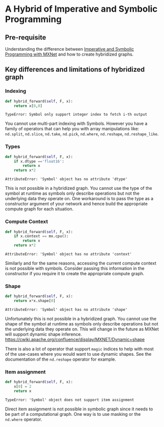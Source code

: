 # A Hybrid of Imperative and Symbolic Programming

## Pre-requisite

Understanding the difference between [Imperative and Symbolic Programming with MXNet](https://d2l.ai/chapter_computational-performance/hybridize.html) and how to create hybridized graphs. 

## Key differences and limitations of hybridized graph

### Indexing

```python
def hybrid_forward(self, F, x):
    return x[0,0]
```

`TypeError: Symbol only support integer index to fetch i-th output`

You cannot use multi-part indexing with Symbols. 
However you have a family of operators that can help you with array manipulations like: `nd.split`, `nd.slice`, `nd.take`, `nd.pick`, `nd.where`, `nd.reshape`, `nd.reshape_like`.

### Types

```python
def hybrid_forward(self, F, x):
    if x.dtype =='float16':
        return x
    return x*2
```

`AttributeError: 'Symbol' object has no attribute 'dtype'`

This is not possible in a hybridized graph. You cannot use the type of the symbol at runtime as symbols only describe operations but not the underlying data they operate on. One workaround is to pass the type as a constructor argument of your network and hence build the appropriate compute graph for each situation.

### Compute Context

```python
def hybrid_forward(self, F, x):
    if x.context == mx.cpu():
        return x
    return x*2
```
`AttributeError: 'Symbol' object has no attribute 'context'`

Similarly and for the same reasons, accessing the current compute context is not possible with symbols. Consider passing this information in the constructor if you require it to create the appropriate compute graph.

### Shape

```python
def hybrid_forward(self, F, x):
    return x*x.shape[0]
```

`AttributeError: 'Symbol' object has no attribute 'shape'`

Unfortunately this is not possible in a hybridized graph. You cannot use the shape of the symbol at runtime as symbols only describe operations but not the underlying data they operate on. This will change in the future as MXNet will support dynamic shape inference. https://cwiki.apache.org/confluence/display/MXNET/Dynamic+shape

There is also a lot of operator that support `magic` indices to help with most of the use-cases where you would want to use dynamic shapes. See the documentation of the `nd.reshape` operator for example.

### Item assignment


```python
def hybrid_forward(self, F, x):
    x[0] = 2
    return x
```

`TypeError: 'Symbol' object does not support item assignment`

Direct item assignment is not possible in symbolic graph since it needs to be part of a computational graph. One way is to use masking or the `nd.where` operator.
